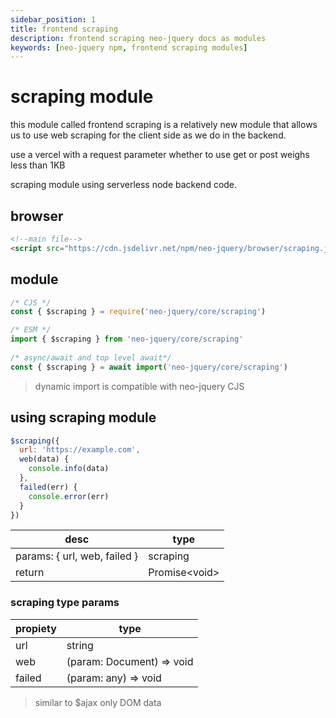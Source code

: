 ```yaml
---
sidebar_position: 1
title: frontend scraping
description: frontend scraping neo-jquery docs as modules
keywords: [neo-jquery npm, frontend scraping modules]
---
```


# scraping module

this module called frontend scraping is a relatively new module that allows us to use web scraping for the client side as we do in the backend.

use a vercel with a request parameter whether to use get or post weighs less than 1KB

scraping module using serverless node backend code.

## browser

``` html
<!--main file-->
<script src="https://cdn.jsdelivr.net/npm/neo-jquery/browser/scraping.js"></script>
```

## module

``` js
/* CJS */
const { $scraping } = require('neo-jquery/core/scraping')

/* ESM */
import { $scraping } from 'neo-jquery/core/scraping'
  
/* async/await and top level await*/
const { $scraping } = await import('neo-jquery/core/scraping')
```

> dynamic import is compatible with neo-jquery CJS

## using scraping module

``` js
$scraping({
  url: 'https://example.com',
  web(data) {
    console.info(data)
  },
  failed(err) {
    console.error(err)
  }
})
```

| desc | type |
| ----------- | ----------- |
| params: { url, web, failed } | scraping |
| return | Promise&#60;void&#62; |

### scraping type params

| propiety | type |
| ----------- | ----------- |
| url | string |
| web | (param: Document) =&#62; void |
| failed | (param: any) =&#62; void |

> similar to $ajax only DOM data
